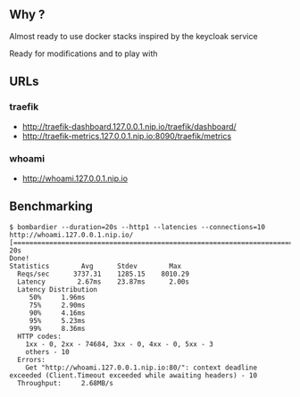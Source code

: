 ## Why ?

Almost ready to use docker stacks inspired by the keycloak service

Ready for modifications and to play with


##  URLs

### traefik

* http://traefik-dashboard.127.0.0.1.nip.io/traefik/dashboard/
* http://traefik-metrics.127.0.0.1.nip.io:8090/traefik/metrics

### whoami

* http://whoami.127.0.0.1.nip.io

## Benchmarking

```
$ bombardier --duration=20s --http1 --latencies --connections=10 http://whoami.127.0.0.1.nip.io/
[==============================================================================================] 20s
Done!
Statistics        Avg      Stdev        Max
  Reqs/sec      3737.31    1285.15    8010.29
  Latency        2.67ms    23.87ms      2.00s
  Latency Distribution
     50%     1.96ms
     75%     2.90ms
     90%     4.16ms
     95%     5.23ms
     99%     8.36ms
  HTTP codes:
    1xx - 0, 2xx - 74684, 3xx - 0, 4xx - 0, 5xx - 3
    others - 10
  Errors:
    Get "http://whoami.127.0.0.1.nip.io:80/": context deadline exceeded (Client.Timeout exceeded while awaiting headers) - 10
  Throughput:     2.68MB/s
```
